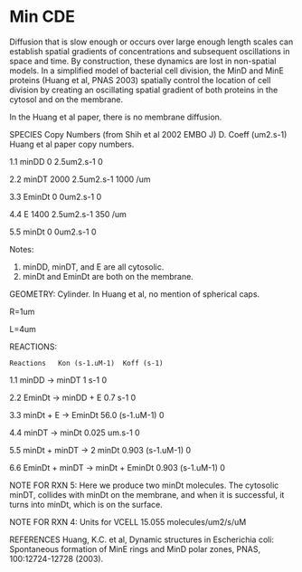 # Min CDE

Diffusion that is slow enough or occurs over large enough length scales can establish spatial gradients of concentrations and subsequent oscillations in space and time. By construction, these dynamics are lost in non-spatial models. In a simplified model of bacterial cell division, the MinD and MinE proteins (Huang et al, PNAS 2003) spatially control the location of cell division by creating an oscillating spatial gradient of both proteins in the cytosol and on the membrane. 

In the Huang et al paper, there is no membrane diffusion.	

SPECIES     Copy Numbers (from Shih et al 2002 EMBO J)	D. Coeff (um2.s-1)	Huang et al paper copy numbers.	


1.1	minDD	    0	        2.5um2.s-1  0

2.2	minDT	    2000	    2.5um2.s-1	1000 /um

3.3	EminDt  	0	        0um2.s-1		0

4.4	E	        1400	    2.5um2.s-1	350 /um	

5.5	minDt	    0	        0um2.s-1		0


Notes:
1. minDD, minDT, and E are all cytosolic.
2. minDt and EminDt are both on the membrane.

GEOMETRY: 
Cylinder. In Huang et al, no mention of spherical caps.

R=1um

L=4um


REACTIONS:

	Reactions	Kon (s-1.uM-1)	Koff (s-1)	
	
1.1	minDD -> minDT	                      1 s-1	0	

2.2	EminDt -> minDD + E	                  0.7 s-1	0	

3.3	minDt + E -> EminDt	                  56.0 (s-1.uM-1)	0	

4.4	minDT -> minDt	                      0.025 um.s-1	0	

5.5	minDt + minDT -> 2 minDt	            0.903 (s-1.uM-1)	0	

6.6	EminDt + minDT -> minDt + EminDt	    0.903 (s-1.uM-1)	0	



NOTE FOR RXN 5: Here we produce two minDt molecules. The cytosolic minDT, collides with minDt on the membrane, and when it is successful, it turns into minDt, which is on the surface.

NOTE FOR RXN 4: Units for VCELL 15.055 molecules/um2/s/uM





REFERENCES
Huang, K.C. et al, Dynamic structures in Escherichia coli: Spontaneous formation of MinE rings and MinD polar zones, PNAS, 100:12724-12728 (2003).
